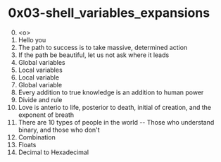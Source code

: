 <h1>0x03-shell_variables_expansions</h1>

00. &lt;o&gt;<br>
01. Hello you<br>
02. The path to success is to take massive, determined action<br>
03. If the path be beautiful, let us not ask where it leads<br>
04. Global variables<br>
05. Local variables<br>
06. Local variable<br>
07. Global variable<br>
08. Every addition to true knowledge is an addition to human power<br>
09. Divide and rule<br>
10. Love is anterio to life, posterior to death, initial of creation, and the exponent of breath<br>
11. There are 10 types of people in the world -- Those who understand binary, and those who don't<br>
12. Combination<br>
13. Floats<br>
14. Decimal to Hexadecimal<br>
